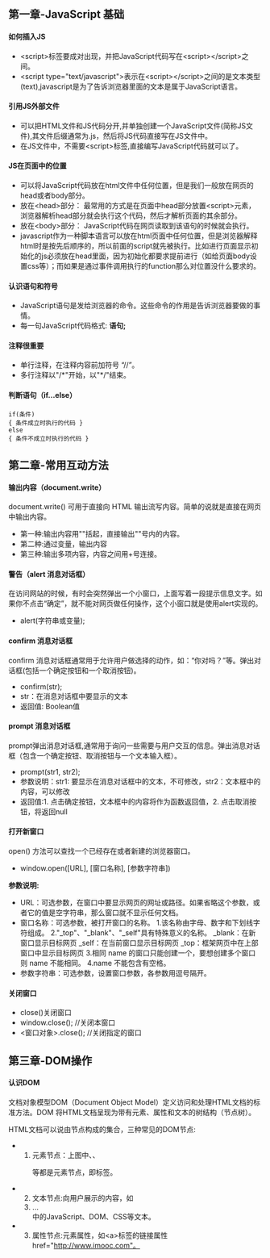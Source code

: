 ## 第一章-JavaScript 基础
#### 如何插入JS
- \<script>标签要成对出现，并把JavaScript代码写在\<script>\</script>之间。
- \<script type="text/javascript">表示在\<script>\</script>之间的是文本类型(text),javascript是为了告诉浏览器里面的文本是属于JavaScript语言。
#### 引用JS外部文件
- 可以把HTML文件和JS代码分开,并单独创建一个JavaScript文件(简称JS文件),其文件后缀通常为.js，然后将JS代码直接写在JS文件中。
- 在JS文件中，不需要\<script>标签,直接编写JavaScript代码就可以了。
#### JS在页面中的位置
- 可以将JavaScript代码放在html文件中任何位置，但是我们一般放在网页的head或者body部分。
- 放在\<head>部分：
最常用的方式是在页面中head部分放置\<script>元素，浏览器解析head部分就会执行这个代码，然后才解析页面的其余部分。
- 放在\<body>部分：
JavaScript代码在网页读取到该语句的时候就会执行。
- javascript作为一种脚本语言可以放在html页面中任何位置，但是浏览器解释html时是按先后顺序的，所以前面的script就先被执行。比如进行页面显示初始化的js必须放在head里面，因为初始化都要求提前进行（如给页面body设置css等）；而如果是通过事件调用执行的function那么对位置没什么要求的。
#### 认识语句和符号
- JavaScript语句是发给浏览器的命令。这些命令的作用是告诉浏览器要做的事情。
- 每一句JavaScript代码格式: **语句;**
#### 注释很重要
- 单行注释，在注释内容前加符号 “//”。
- 多行注释以"/\*"开始，以"\*/"结束。
#### 判断语句（if...else）
```
if(条件)
{ 条件成立时执行的代码 }
else
{ 条件不成立时执行的代码 }
```

## 第二章-常用互动方法
#### 输出内容（document.write）
document.write() 可用于直接向 HTML 输出流写内容。简单的说就是直接在网页中输出内容。
- 第一种:输出内容用""括起，直接输出""号内的内容。
- 第二种:通过变量，输出内容
- 第三种:输出多项内容，内容之间用+号连接。
#### 警告（alert 消息对话框）
在访问网站的时候，有时会突然弹出一个小窗口，上面写着一段提示信息文字。如果你不点击“确定”，就不能对网页做任何操作，这个小窗口就是使用alert实现的。
- alert(字符串或变量);  
#### confirm 消息对话框
confirm 消息对话框通常用于允许用户做选择的动作，如：“你对吗？”等。弹出对话框(包括一个确定按钮和一个取消按钮)。
- confirm(str);
- str：在消息对话框中要显示的文本
- 返回值: Boolean值

#### prompt 消息对话框
prompt弹出消息对话框,通常用于询问一些需要与用户交互的信息。弹出消息对话框（包含一个确定按钮、取消按钮与一个文本输入框）。
- prompt(str1, str2);
- 参数说明：str1: 要显示在消息对话框中的文本，不可修改，str2：文本框中的内容，可以修改
- 返回值:1. 点击确定按钮，文本框中的内容将作为函数返回值，2. 点击取消按钮，将返回null

#### 打开新窗口
open() 方法可以查找一个已经存在或者新建的浏览器窗口。
- window.open([URL], [窗口名称], [参数字符串])

**参数说明:**
- URL：可选参数，在窗口中要显示网页的网址或路径。如果省略这个参数，或者它的值是空字符串，那么窗口就不显示任何文档。
- 窗口名称：可选参数，被打开窗口的名称。
    1.该名称由字母、数字和下划线字符组成。
    2."\_top"、"\_blank"、"\_self"具有特殊意义的名称。
       \_blank：在新窗口显示目标网页
       \_self：在当前窗口显示目标网页
       \_top：框架网页中在上部窗口中显示目标网页
    3.相同 name 的窗口只能创建一个，要想创建多个窗口则 name 不能相同。
   4.name 不能包含有空格。
- 参数字符串：可选参数，设置窗口参数，各参数用逗号隔开。

#### 关闭窗口
- close()关闭窗口
- window.close();   //关闭本窗口
- <窗口对象>.close();   //关闭指定的窗口

## 第三章-DOM操作
#### 认识DOM
文档对象模型DOM（Document Object Model）定义访问和处理HTML文档的标准方法。DOM 将HTML文档呈现为带有元素、属性和文本的树结构（节点树）。

HTML文档可以说由节点构成的集合，三种常见的DOM节点:
- 1. 元素节点：上图中<html>、<body>、<p>等都是元素节点，即标签。
- 2. 文本节点:向用户展示的内容，如<li>...</li>中的JavaScript、DOM、CSS等文本。
- 3. 属性节点:元素属性，如\<a>标签的链接属性href="http://www.imooc.com"。
